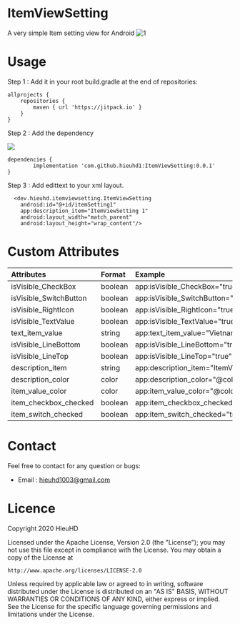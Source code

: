 # ItemViewSetting

A very simple Item setting view for Android
![1](https://user-images.githubusercontent.com/20981474/81314152-fb205500-90b2-11ea-867b-20a5c896a392.png)

# Usage

Step 1 : Add it in your root build.gradle at the end of repositories:

	allprojects {
		repositories {
			maven { url 'https://jitpack.io' }
		}
	}
	
Step 2 : Add the dependency

[![](https://jitpack.io/v/hieuhd1/ItemViewSetting.svg)](https://jitpack.io/#hieuhd1/ItemViewSetting/)

	dependencies {
	        implementation 'com.github.hieuhd1:ItemViewSetting:0.0.1'
	}


Step 3 : Add edittext to your xml layout.
      
      <dev.hieuhd.itemviewsetting.ItemViewSetting
        android:id="@+id/itemSetting1"
        app:description_item="ItemViewSetting 1"
        android:layout_width="match_parent"
        android:layout_height="wrap_content"/>

	
	
# Custom Attributes

    
| Attributes | Format | Example |
| :---         |     :---      |          :--- |
| isVisible_CheckBox   | boolean     |  app:isVisible_CheckBox="true"    |
| isVisible_SwitchButton   | boolean     | app:isVisible_SwitchButton="true"      |   
| isVisible_RightIcon   | boolean     | app:isVisible_RightIcon="true"      | 
| isVisible_TextValue   | boolean     | app:isVisible_TextValue="true"      | 
| text_item_value   | string | app:text_item_value="Vietnamese"      | 
| isVisible_LineBottom   | boolean   | app:isVisible_LineBottom="true"      | 
| isVisible_LineTop   | boolean     | app:isVisible_LineTop="true"     | 
| description_item  | string     |         app:description_item="ItemViewSetting 2"      | 
| description_color   | color     | app:description_color="@color/colorAccent"      | 
| item_value_color   | color     | app:item_value_color="@color/colorPrimary"      | 
| item_checkbox_checked   | boolean     | app:item_checkbox_checked="true"      | 
| item_switch_checked   | boolean    |  app:item_switch_checked="true"      | 

 # Contact
 
 Feel free to contact for any question or bugs:
 
 * Email : hieuhd1003@gmail.com
 
 
# Licence

Copyright 2020 HieuHD

Licensed under the Apache License, Version 2.0 (the "License");
you may not use this file except in compliance with the License.
You may obtain a copy of the License at

    http://www.apache.org/licenses/LICENSE-2.0

Unless required by applicable law or agreed to in writing, software
distributed under the License is distributed on an "AS IS" BASIS,
WITHOUT WARRANTIES OR CONDITIONS OF ANY KIND, either express or implied.
See the License for the specific language governing permissions and
limitations under the License.
